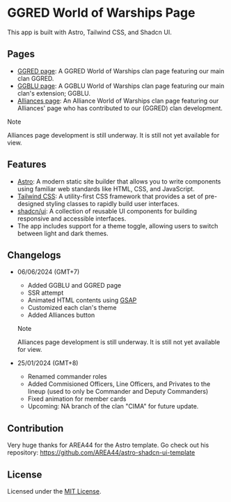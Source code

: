 # GGRED World of Warships Page

This app is built with Astro, Tailwind CSS, and Shadcn UI.

## Pages

- [GGRED page](https://ggred.vercel.app/ggred): A GGRED World of Warships clan page featuring our main clan GGRED.
- [GGBLU page](https://ggred.vercel.app/ggblu): A GGBLU World of Warships clan page featuring our main clan's extension; GGBLU.
- [Alliances page](https://ggred.vercel.app/alliances/): An Alliance World of Warships clan page featuring our Alliances' page who has contributed to our (GGRED) clan development.
> [!NOTE]
> Alliances page development is still underway. It is still not yet available for view.

## Features

- [Astro](https://astro.build): A modern static site builder that allows you to write components using familiar web standards like HTML, CSS, and JavaScript.
- [Tailwind CSS](https://tailwindcss.com): A utility-first CSS framework that provides a set of pre-designed styling classes to rapidly build user interfaces.
- [shadcn/ui](https://ui.shadcn.com): A collection of reusable UI components for building responsive and accessible interfaces.
- The app includes support for a theme toggle, allowing users to switch between light and dark themes.

## Changelogs

- 06/06/2024 (GMT+7)
    - Added GGBLU and GGRED page
    - SSR attempt
    - Animated HTML contents using [GSAP](https://gsap.com/)
    - Customized each clan's theme
    - Added Alliances button
    > [!NOTE]
    > Alliances page development is still underway. It is still not yet available for view.

- 25/01/2024 (GMT+8)
    - Renamed commander roles
    - Added Commisioned Officers, Line Officers, and Privates to the lineup (used to only be Commander and Deputy Commanders)
    - Fixed animation for member cards
    - Upcoming: NA branch of the clan "CIMA" for future update.

## Contribution

Very huge thanks for AREA44 for the Astro template. Go check out his repository: https://github.com/AREA44/astro-shadcn-ui-template

## License

Licensed under the [MIT License](LICENSE).
